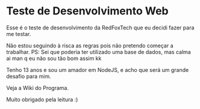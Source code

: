 # Teste de Desenvolvimento Web

Esse é o teste de desenvolvimento da RedFoxTech que eu decidi fazer para me testar.

Não estou seguindo à risca as regras pois não pretendo começar a trabalhar.
PS: Sei que poderia ter utilizado uma base de dados, mas calma ai man q eu não sou tão bom assim kk

Tenho 13 anos e sou um amador em NodeJS, e acho que será um grande desafio para mim.

Veja a Wiki do Programa.

Muito obrigado pela leitura :)
